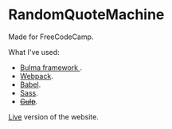 # RandomQuoteMachine

Made for FreeCodeCamp.

What I've used:

* [Bulma framework ](http://bulma.io/).
* [Webpack](https://webpack.js.org/).
* [Babel](https://babeljs.io/).
* [Sass](http://sass-lang.com/).
* [~~Gulp~~](http://gulpjs.com/).

[Live](https://azdanov.github.io/RandomQuoteMachine/) version of the website.

